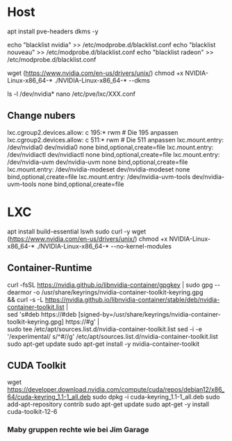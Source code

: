 # Host
apt install pve-headers dkms -y

echo "blacklist nvidia" >> /etc/modprobe.d/blacklist.conf
echo "blacklist nouveau" >> /etc/modprobe.d/blacklist.conf
echo "blacklist radeon" >> /etc/modprobe.d/blacklist.conf

wget (https://www.nvidia.com/en-us/drivers/unix/)
chmod +x NVIDIA-Linux-x86_64-*
./NVIDIA-Linux-x86_64-* --dkms

ls -l /dev/nvidia*
nano /etc/pve/lxc/XXX.conf

## Change nubers
lxc.cgroup2.devices.allow: c 195:* rwm # Die 195 anpassen
lxc.cgroup2.devices.allow: c 511:* rwm # Die 511 anpassen
lxc.mount.entry: /dev/nvidia0 dev/nvidia0 none bind,optional,create=file
lxc.mount.entry: /dev/nvidiactl dev/nvidiactl none bind,optional,create=file
lxc.mount.entry: /dev/nvidia-uvm dev/nvidia-uvm none bind,optional,create=file
lxc.mount.entry: /dev/nvidia-modeset dev/nvidia-modeset none bind,optional,create=file
lxc.mount.entry: /dev/nvidia-uvm-tools dev/nvidia-uvm-tools none bind,optional,create=file

# LXC
apt install build-essential lswh sudo curl -y
wget (https://www.nvidia.com/en-us/drivers/unix/)
chmod +x NVIDIA-Linux-x86_64-*
./NVIDIA-Linux-x86_64-* --no-kernel-modules 

## Container-Runtime
curl -fsSL https://nvidia.github.io/libnvidia-container/gpgkey | sudo gpg --dearmor -o /usr/share/keyrings/nvidia-container-toolkit-keyring.gpg \
  && curl -s -L https://nvidia.github.io/libnvidia-container/stable/deb/nvidia-container-toolkit.list | \
    sed 's#deb https://#deb [signed-by=/usr/share/keyrings/nvidia-container-toolkit-keyring.gpg] https://#g' | \
    sudo tee /etc/apt/sources.list.d/nvidia-container-toolkit.list
sed -i -e '/experimental/ s/^#//g' /etc/apt/sources.list.d/nvidia-container-toolkit.list
sudo apt-get update
sudo apt-get install -y nvidia-container-toolkit

## CUDA Toolkit
wget https://developer.download.nvidia.com/compute/cuda/repos/debian12/x86_64/cuda-keyring_1.1-1_all.deb
sudo dpkg -i cuda-keyring_1.1-1_all.deb
sudo add-apt-repository contrib
sudo apt-get update
sudo apt-get -y install cuda-toolkit-12-6


### Maby gruppen rechte wie bei Jim Garage
